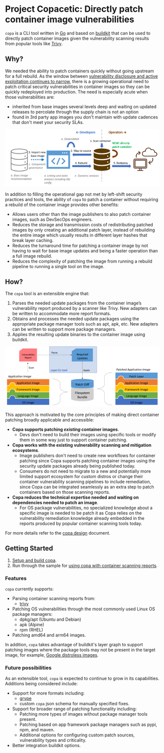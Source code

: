# Project Copacetic: Directly patch container image vulnerabilities

`copa` is a CLI tool written in [Go](https://golang.org) and based on [buildkit](https://github.com/moby/buildkit) that can be used to directly patch container images given the vulnerability scanning results from popular tools like [Trivy](https://github.com/aquasecurity/trivy).

## Why?

We needed the ability to patch containers quickly without going upstream for a full rebuild. As the window between [vulnerability disclosure and active exploitation continues to narrow](https://www.bleepingcomputer.com/news/security/hackers-scan-for-vulnerabilities-within-15-minutes-of-disclosure/), there is a growing operational need to patch critical security vulnerabilities in container images so they can be quickly redeployed into production. The need is especially acute when those vulnerabilities are:

- inherited from base images several levels deep and waiting on updated releases to percolate through the supply chain is not an option
- found in 3rd party app images you don't maintain with update cadences that don't meet your security SLAs.

![direct image patching](./docs/imgs/direct-image-patching.png)

In addition to filling the operational gap not met by left-shift security practices and tools, the ability of `copa` to patch a container without requiring a rebuild of the container image provides other benefits:

- Allows users other than the image publishers to also patch container images, such as DevSecOps engineers.
- Reduces the storage and transmission costs of redistributing patched images by only creating an additional patch layer, instead of rebuilding the entire image which usually results in different layer hashes that break layer caching.
- Reduces the turnaround time for patching a container image by not having to wait for base image updates and being a faster operation than a full image rebuild.
- Reduces the complexity of patching the image from running a rebuild pipeline to running a single tool on the image.

## How?

The `copa` tool is an extensible engine that:

1. Parses the needed update packages from the container image’s vulnerability report produced by a scanner like Trivy. New adapters can be written to accommodate more report formats.
2. Obtains and processes the needed update packages using the appropriate package manager tools such as apt, apk, etc. New adapters can be written to support more package managers.
3. Applies the resulting update binaries to the container image using buildkit.

![report-driven vulnerability patching](./docs/imgs/vulnerability-patch.png)

This approach is motivated by the core principles of making direct container patching broadly applicable and accessible:

- **Copa supports patching _existing_ container images**.
  - Devs don't need to build their images using specific tools or modify them in some way just to support container patching.
- **Copa works with the existing vulnerability scanning and mitigation ecosystems**.
  - Image publishers don't need to create new workflows for container patching since Copa supports patching container images using the security update packages already being published today.
  - Consumers do not need to migrate to a new and potentially more limited support ecosystem for custom distros or change their container vulnerability scanning pipelines to include remediation, since Copa can be integrated seamlessly as an extra step to patch containers based on those scanning reports.
- **Copa reduces the technical expertise needed and waiting on dependencies needed to patch an image**.
  - For OS package vulnerabilities, no specialized knowledge about a specific image is needed to be patch it as Copa relies on the vulnerability remediation knowledge already embedded in the reports produced by popular container scanning tools today.

For more details refer to the [copa design](./docs/vulnerability-driven-patching.md) document.

## Getting Started

1. [Setup and build copa](./docs/tutorials/dev-setup.md).
2. Run through the sample for [using copa with container scanning reports](./docs/tutorials/patch.md).

### Features

`copa` currently supports:

- Parsing container scanning reports from:
  - [trivy](https://github.com/aquasecurity/trivy)
- Patching OS vulnerabilities through the most commonly used Linux OS package managers:
  - dpkg/apt (Ubuntu and Debian)
  - apk (Alpine)
  - rpm (RHEL)
- Patching amd64 and arm64 images.

In addition, `copa` takes advantage of buildkit's layer graph to support patching images where the package tools may not be present in the target image, for example, [Google distroless images](https://github.com/GoogleContainerTools/distroless/blob/main/base/README.md).

### Future possibilities

As an extensible tool, `copa` is expected to continue to grow in its capabilities. Additions being considered include:

- Support for more formats including:
  - [grype](https://github.com/anchore/grype)
  - custom `copa` json schema for manually specified fixes.
- Support for broader range of patching functionality including:
  - Patching more types of images without package manager tools present.
  - Patching based on app framework package managers such as pypi, npm, and maven.
  - Additional options for configuring custom patch sources, vulnerability types and criticality.
- Better integration buildkit options.
